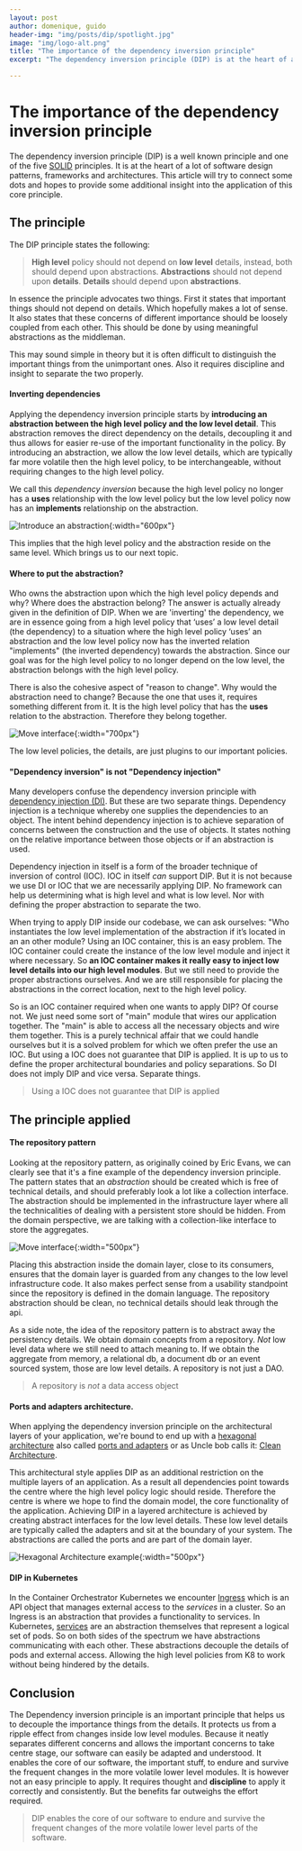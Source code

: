 ```yaml
---
layout: post
author: domenique, guido
header-img: "img/posts/dip/spotlight.jpg"
image: "img/logo-alt.png"
title: "The importance of the dependency inversion principle"
excerpt: "The dependency inversion principle (DIP) is at the heart of a lot of software design patterns, technologies and architectures. This article will try to connect those dots, and hopefully provide some additional insight into this important principle."

---
```


# The importance of the dependency inversion principle

The dependency inversion principle (DIP) is a well known principle and one of the five [SOLID](https://en.wikipedia.org/wiki/SOLID) principles. It is at the heart of a lot of software design patterns, frameworks and architectures. This article will try to connect some dots and hopes to provide some additional insight into the application of this core principle. 

## The principle

The DIP principle states the following:

> **High level** policy should not depend on **low level** details, instead, both should depend upon abstractions. **Abstractions** should not depend upon **details**. **Details** should depend upon **abstractions**.

In essence the principle advocates two things. First it states that important things should not depend on details. Which hopefully makes a lot of sense. It also states that these concerns of different importance should be loosely coupled from each other. This should be done by using meaningful abstractions as the middleman. 

This may sound simple in theory but it is often difficult to distinguish the important things from the unimportant ones. Also it requires discipline and insight to separate the two properly. 

#### Inverting dependencies
Applying the dependency inversion principle starts by **introducing an abstraction between the high level policy and the low level detail**. This abstraction removes the direct dependency on the details, decoupling it and thus allows for easier re-use of the important functionality in the policy. By introducing an abstraction, we allow the low level details, which are typically far more volatile then the high level policy, to be interchangeable, without requiring changes to the high level policy. 

We call this *dependency inversion* because the high level policy no longer has a **uses** relationship with the low level policy but the low level policy now has an **implements** relationship on the abstraction. 

![Introduce an abstraction](/img/posts/dip/introduceInterface.png){:width="600px"}

This implies that the high level policy and the abstraction reside on the same level. Which brings us to our next topic.

#### Where to put the abstraction?
Who owns the abstraction upon which the high level policy depends and why? Where does the abstraction belong? The answer is actually already given in the definition of DIP. When we are 'inverting' the dependency, we are in essence going from a high level policy that ‘uses’ a low level detail (the dependency) to a situation where the high level policy ‘uses’ an abstraction and the low level policy now has the inverted relation "implements" (the inverted dependency) towards the abstraction. Since our goal was for the high level policy to no longer depend on the low level, the abstraction belongs with the high level policy. 

There is also the cohesive aspect of "reason to change". Why would the abstraction need to change? Because the one that uses it, requires something different from it. It is the high level policy that has the **uses** relation to the abstraction. Therefore they belong together.

![Move interface](/img/posts/dip/moveInterface.png){:width="700px"}

The low level policies, the details, are just plugins to our important policies.

#### "Dependency inversion" is not "Dependency injection"

Many developers confuse the dependency inversion principle with [dependency injection (DI)](https://en.wikipedia.org/wiki/Dependency_injection). But these are two separate things. Dependency injection is a technique whereby one supplies the dependencies to an object. The intent behind dependency injection is to achieve separation of concerns between the construction and the use of objects. It states nothing on the relative importance between those objects or if an abstraction is used.

Dependency injection in itself is a form of the broader technique of inversion of control (IOC). IOC in itself *can* support DIP. But it is not because we use DI or IOC that we are necessarily applying DIP. No framework can help us determining what is high level and what is low level. Nor with defining the proper abstraction to separate the two.

When trying to apply DIP inside our codebase, we can ask ourselves: "Who instantiates the low level implementation of the abstraction if it’s located in an an other module? Using an IOC container, this is an easy problem. The IOC container could create the instance of the low level module and inject it where necessary. So **an IOC container makes it really easy to inject low level details into our high level modules**. But we still need to provide the proper abstractions ourselves. And we are still responsible for  placing the abstractions in the correct location, next to the high level policy.

So is an IOC container required when one wants to apply DIP? Of course not. We just need some sort of "main" module that wires our application together. The "main" is able to access all the necessary objects and wire them together. This is a purely technical affair that we could handle ourselves but it is a solved problem for which we often prefer the use an IOC.  But using a IOC does not guarantee that DIP is applied. It is up to us to define the proper architectural boundaries and policy separations. So DI does not imply DIP and vice versa. Separate things.

> Using a IOC does not guarantee that DIP is applied 

## The principle applied

#### The repository pattern
Looking at the repository pattern, as originally coined by Eric Evans, we can clearly see that it's a fine example of the dependency inversion principle. The pattern states that an *abstraction* should be created which is free of technical details, and should preferably look a lot like a collection interface. The abstraction should be implemented in the infrastructure layer where all the technicalities of dealing with a persistent store should be hidden. From the domain perspective, we are talking with a collection-like interface to store the aggregates.

![Move interface](/img/posts/dip/repoPattern.png){:width="500px"}

Placing this abstraction inside the domain layer, close to its consumers, ensures that the domain layer is guarded from any changes to the low level infrastructure code. It also makes perfect sense from a usability standpoint since the repository is defined in the domain language. The repository abstraction should be clean, no technical details should leak through the api. 

As a side note, the idea of the repository pattern is to abstract away the persistency details. We obtain domain concepts from a repository. *Not* low level data where we still need to attach meaning to. If we obtain the aggregate from memory, a relational db, a document db or an event sourced system, those are low level details. A repository is not just a DAO.

 >A repository is *not* a data access object

#### Ports and adapters architecture.
When applying the dependency inversion principle on the architectural layers of your application, we're bound to end up with a [hexagonal architecture](http://wiki.c2.com/?HexagonalArchitecture) also called [ports and adapters](https://herbertograca.com/2017/09/14/ports-adapters-architecture/ ) or as Uncle bob calls it: [Clean Architecture](https://blog.cleancoder.com/uncle-bob/2012/08/13/the-clean-architecture.html).

This architectural style applies DIP as an additional restriction on the multiple layers of an application. As a result all dependencies point towards the centre where the high level policy logic should reside. Therefore the centre is where we hope to find the domain model, the core functionality of the application. Achieving DIP in a layered architecture is achieved by creating abstract interfaces for the low level details. These low level details are typically called the adapters and sit at the boundary of your system. The abstractions are called the ports and are part of the domain layer.

![Hexagonal Architecture example](/img/posts/dip/hexagonal-architecture.png){:width="500px"}

#### DIP in Kubernetes

In the Container Orchestrator Kubernetes we encounter [Ingress](https://kubernetes.io/docs/concepts/services-networking/ingress/) which is an API object that manages external access to the *services* in a cluster. So an Ingress is an abstraction that provides a functionality to services. In Kubernetes, [services](https://kubernetes.io/docs/concepts/services-networking/service/) are an abstraction themselves that represent a logical set of pods. So on both sides of the spectrum we have abstractions communicating with each other. These abstractions decouple the details of pods and external access. Allowing the high level policies from K8 to work without being hindered by the details.

## Conclusion
The Dependency inversion principle is an important principle that helps us to decouple the importance things from the details. It protects us from a ripple effect from changes inside low level modules. Because it neatly separates different concerns and allows the important concerns to take centre stage, our software can easily be adapted and understood. It enables the core of our software, the important stuff, to endure and survive the frequent changes in the more volatile lower level modules. It is however not an easy principle to apply. It requires thought and **discipline** to apply it correctly and consistently. But the benefits far outweighs the effort required.

>  DIP enables the core of our software to endure and survive the frequent changes of the more volatile lower level parts of the software. 